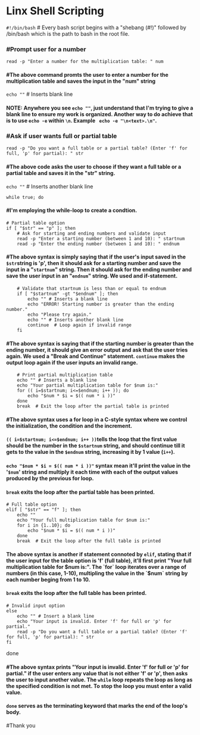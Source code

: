 # Linx Shell Scripting

`#!/bin/bash` # Every bash script begins with a "shebang (#!)" followed by /bin/bash which is the path to bash in the root file.

### #Prompt user for a number

`read -p "Enter a number for the multiplication table: " num`

#### #The above command promts the user to enter a number for the multiplication table and saves the input in the "num" string

`echo ""` # Inserts blank line

#### NOTE: Anywhere you see `echo ""`, just understand that I'm trying to give a blank line to ensure my work is organized. Another way to do achieve that is to use  `echo -e` within `\n`. Example ` echo -e "\n<text>.\n"`. 

### #Ask if user wants full or partial table
`read -p "Do you want a full table or a partial table? (Enter 'f' for full, 'p' for partial): " str`

#### #The above code asks the user to choose if they want a full table or a partial table and saves it in the "str" string.

`echo ""` # Inserts another blank line

`while true; do`
#### #I'm employing the while-loop to create a condtion.     
    # Partial table option
    if [ "$str" == "p" ]; then
        # Ask for starting and ending numbers and validate input
        read -p "Enter a starting number (between 1 and 10): " startnum
        read -p "Enter the ending number (between 1 and 10): " endnum

#### #The above syntax is simply saying that if the user's input saved in the `$str`string is 'p', then it should ask for a starting number and save the input in a "`startnum`" string. Then it should ask for the ending number and save the user input in an "`endnum`" string. We used and if-statement.

        # Validate that startnum is less than or equal to endnum
        if [ "$startnum" -gt "$endnum" ]; then
            echo "" # Inserts a blank line
            echo "ERROR! Starting number is greater than the ending number."
            echo "Please try again."
            echo "" # Inserts another blank line
            continue  # Loop again if invalid range
        fi

#### #The above syntax is saying that if the starting number is greater than the ending number, it should give an error output and ask that the user tries again. We used a "Break and Continue" statement. `continue` makes the output loop again if the user inputs an invalid range. 

        # Print partial multiplication table
        echo "" # Inserts a blank line
        echo "Your partial multiplication table for $num is:"
        for (( i=$startnum; i<=$endnum; i++ )); do
            echo "$num * $i = $(( num * i ))"
        done
        break  # Exit the loop after the partial table is printed

#### #The above syntax uses a for loop in a C-style syntax where we control the initialization, the condition and the increment.
#### `(( i=$startnum; i<=$endnum; i++ ))`tells the loop that the first value should be the number in the `$startnum` string, and should continue till it gets to the value in the `$endnum` string, increasing it by 1 value (`i++`).
#### `echo "$num * $i = $(( num * i ))"` syntax mean it'll print the value in the '`$num`' string and multiply it each time with each of the output values produced by the previous for loop.
#### `break` exits the loop after the partial table has been printed.


    # Full table option
    elif [ "$str" == "f" ]; then
        echo ""
        echo "Your full multiplication table for $num is:"
        for i in {1..10}; do
            echo "$num * $i = $(( num * i ))"
        done
        break  # Exit the loop after the full table is printed

#### The above syntax is another if statement connoted by `elif`, stating that if the user input for the table option is 'f' (full table), it'll first print "Your full multiplication table for $num is:". The `for` loop iterates over a range of numbers (in this case, 1-10), multipling the value in the `$num` string by each number beging from 1 to 10.
#### `break` exits the loop after the full table has been printed.

    # Invalid input option
    else
        echo "" # Insert a blank line
        echo "Your input is invalid. Enter 'f' for full or 'p' for partial."
        read -p "Do you want a full table or a partial table? (Enter 'f' for full, 'p' for partial): " str
    fi
done

#### #The above syntax prints "Your input is invalid. Enter 'f' for full or 'p' for partial." if the user enters any value that is not either 'f' or 'p', then asks the user to input another value. The `while` loop repeats the loop as long as the specified condition is not met. To stop the loop you must enter a valid value.
#### `done`  serves as the terminating keyword that marks the end of the loop's body.

#Thank you